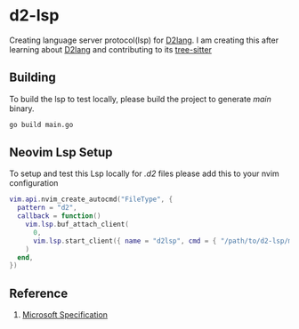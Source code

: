 # d2-lsp

Creating language server protocol(lsp) for [D2lang](https://d2lang.com/).
I am creating this after learning about [D2lang](https://d2lang.com/) and contributing to
its [tree-sitter](https://github.com/ravsii/tree-sitter-d2)

## Building

To build the lsp to test locally, please build the project to generate *main* binary.

```sh
go build main.go
```

## Neovim Lsp Setup

To setup and test this Lsp locally for *.d2* files please add this to your nvim configuration

```lua
vim.api.nvim_create_autocmd("FileType", {
  pattern = "d2",
  callback = function()
    vim.lsp.buf_attach_client(
      0,
      vim.lsp.start_client({ name = "d2lsp", cmd = { "/path/to/d2-lsp/main" } })
    )
  end,
})
```

## Reference

1. [Microsoft Specification](https://microsoft.github.io/language-server-protocol/specifications/lsp/3.17/specification/)
